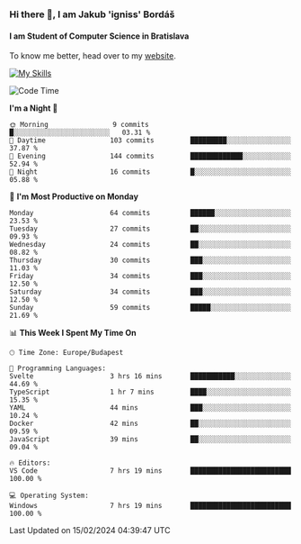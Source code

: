 ### Hi there 👋, I am Jakub 'igniss' Bordáš

#### I am Student of Computer Science in Bratislava
To know me better, head over to my [website](https://bordas.sk).

[![My Skills](https://skillicons.dev/icons?i=js,html,css,figma,svelte,java,kotlin,python,postgresql,typescript,nest,nodejs)](https://bordas.sk)


<!--START_SECTION:waka-->
![Code Time](http://img.shields.io/badge/Code%20Time-1%2C407%20hrs%2036%20mins-blue)

**I'm a Night 🦉** 

```text
🌞 Morning                9 commits           █░░░░░░░░░░░░░░░░░░░░░░░░   03.31 % 
🌆 Daytime                103 commits         █████████░░░░░░░░░░░░░░░░   37.87 % 
🌃 Evening                144 commits         █████████████░░░░░░░░░░░░   52.94 % 
🌙 Night                  16 commits          █░░░░░░░░░░░░░░░░░░░░░░░░   05.88 % 
```
📅 **I'm Most Productive on Monday** 

```text
Monday                   64 commits          ██████░░░░░░░░░░░░░░░░░░░   23.53 % 
Tuesday                  27 commits          ██░░░░░░░░░░░░░░░░░░░░░░░   09.93 % 
Wednesday                24 commits          ██░░░░░░░░░░░░░░░░░░░░░░░   08.82 % 
Thursday                 30 commits          ███░░░░░░░░░░░░░░░░░░░░░░   11.03 % 
Friday                   34 commits          ███░░░░░░░░░░░░░░░░░░░░░░   12.50 % 
Saturday                 34 commits          ███░░░░░░░░░░░░░░░░░░░░░░   12.50 % 
Sunday                   59 commits          █████░░░░░░░░░░░░░░░░░░░░   21.69 % 
```


📊 **This Week I Spent My Time On** 

```text
🕑︎ Time Zone: Europe/Budapest

💬 Programming Languages: 
Svelte                   3 hrs 16 mins       ███████████░░░░░░░░░░░░░░   44.69 % 
TypeScript               1 hr 7 mins         ████░░░░░░░░░░░░░░░░░░░░░   15.35 % 
YAML                     44 mins             ███░░░░░░░░░░░░░░░░░░░░░░   10.24 % 
Docker                   42 mins             ██░░░░░░░░░░░░░░░░░░░░░░░   09.59 % 
JavaScript               39 mins             ██░░░░░░░░░░░░░░░░░░░░░░░   09.04 % 

🔥 Editors: 
VS Code                  7 hrs 19 mins       █████████████████████████   100.00 % 

💻 Operating System: 
Windows                  7 hrs 19 mins       █████████████████████████   100.00 % 
```


 Last Updated on 15/02/2024 04:39:47 UTC
<!--END_SECTION:waka-->
